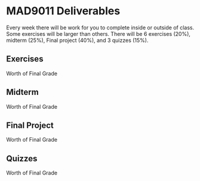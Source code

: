 # MAD9011 Deliverables

Every week there will be work for you to complete inside or outside of class. Some exercises will be larger than others. There will be 6 exercises (20%), midterm (25%), Final project (40%), and 3 quizzes (15%).

## Exercises

Worth <Badge type="error" text="20%" /> of Final Grade

<Deliverable
  title="Exercise 1 — Select & Mask"
  dueDate="Due: Tuesday January 16th @9:00pm"
  description="Description of the exercise."
  linkType="active"
  detailsLink="./exercises/ex-1.html"
  :isLast="false"
/>

<Deliverable
  title="Exercise 2 — Photo Retouching"
  dueDate="Due: Tuesday January 23rd @9:00pm"
  description="Description of the exercise."
  linkType="paused"
  detailsLink="./exercises/ex-2.html"
  :isLast="false"
/>

<Deliverable
  title="Exercise 3 — Logo Recreation"
  dueDate="Due: Tuesday January 30th @9:00pm"
  description="Description of the exercise."
  linkType="paused"
  detailsLink="./exercises/ex-3.html"
  :isLast="false"
/>

<Deliverable
  title="Exercise 4 — Gradients in Nature"
  dueDate="Due: Tuesday February 6th @9:00pm"
  description="Description of the exercise."
  linkType="paused"
  detailsLink="./exercises/ex-4.html"
  :isLast="false"
/>

<Deliverable
  title="Exercise 5 — Character Vectorization"
  dueDate="Due: Tuesday February 13th @9:00pm"
  description="Description of the exercise."
  linkType="paused"
  detailsLink="./exercises/ex-5.html"
  :isLast="false"
/>

<Deliverable
  title="Exercise 6 — Animated SVG"
  dueDate="Due: Tuesday February 20th @7:00pm"
  description="Description of the exercise."
  linkType="paused"
  detailsLink="./exercises/ex-6.html"
  :isLast="true"
/>

## Midterm

Worth <Badge type="error" text="25%" /> of Final Grade

<Deliverable
  title="Midterm (In-class portion)"
  dueDate="Due: Tuesday February 13th @9:00pm"
  description="Description of the exercise."
  linkType="paused"
  detailsLink="./exercises/ex-5.html"
  :isLast="false"
/>

<Deliverable
  title="Midterm"
  dueDate="Due: Tuesday February 13th @9:00pm"
  description="Description of the exercise."
  linkType="paused"
  detailsLink="./exercises/ex-5.html"
  :isLast="true"
/>

## Final Project

Worth <Badge type="error" text="40%" /> of Final Grade

<Deliverable
  title="Part 1: Low-fidelity Wireframes"
  dueDate="Due: "
  description="Description of the exercise."
  linkType="paused"
  detailsLink="./finalproject/part1.html"
  :isLast="false"
/>

<Deliverable
  title="Part 2: Mid-fidelity Wireframes"
  dueDate="Due: "
  description="Description of the exercise."
  linkType="paused"
  detailsLink="./finalproject/part2.html"
  :isLast="false"
/>

<Deliverable
  title="Part 3: Design System"
  dueDate="Due: "
  description="Description of the exercise."
  linkType="paused"
  detailsLink="./finalproject/part3.html"
  :isLast="false"
/>

<Deliverable
  title="Part 4: High-fidelity Wireframes"
  dueDate="Due: "
  description="Description of the exercise."
  linkType="paused"
  detailsLink="./finalproject/part4.html"
  :isLast="false"
/>

<Deliverable
  title="Part 5: Interactive Visual Prototype"
  dueDate="Due: "
  description="Description of the exercise."
  linkType="paused"
  detailsLink="./finalproject/part5.html"
  :isLast="false"
/>

<Deliverable
  title="Part 6: Presentations"
  dueDate="Due: "
  description="Description of the exercise."
  linkType="paused"
  detailsLink="./finalproject/part6.html"
  :isLast="true"
/>

## Quizzes

Worth <Badge type="error" text="15%" /> of Final Grade

<Deliverable
  title="Quiz 1 - Photoshop Quiz"
  dueDate="Due: Thursday January 18th @5:00pm"
  linkType="disabled"
  description="Description of the exercise."
  :isLast="false"
/>

<Deliverable
  title="Quiz 2 - Illustrator Quiz"
  dueDate="Due: Thursday February 15th @5:00pm"
  linkType="disabled"
  description="Description of the exercise."
  :isLast="false"
/>

<Deliverable
  title="Quiz 3 - Figma Quiz"
  dueDate="Due: Thursday April 11th @5:00pm"
  linkType="disabled"
  description="Description of the exercise."
  :isLast="true"
/>
